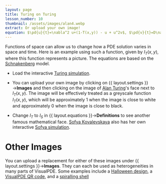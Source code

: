 ```yaml
---
layout: page
title: Turing on Turing
lesson_number: 10
thumbnail: /assets/images/alan4.webp
extract: Or upload your own image!
equation: $\pd{u}{t}=\nabla^2 u+(1-T(x,y)) - u + u^2v$, $\pd{v}{t}=D\nabla^2v+ 1 - u^2v$
---
```

Functions of space can allow us to change how a PDE solution varies in space and time. Here is an example using such a function, given by $I_T(x,y)$, where this function represents a picture. The equations are based on the [Schnakenberg](/mathematical-biology/schnakenberg) model.

* Load the interactive [Turing simulation](/sim/?preset=Alan). 

* You can upload your own image by clicking on {{ layout.settings }}→**Images** and then clicking on the image of [Alan Turing](https://en.wikipedia.org/wiki/Alan_Turing)'s face next to $I_T(x,y)$. The image will be effectively treated as a greyscale function $I_T(x,y)$, which will be approximately 1 when the image is close to white and approximately 0 when the image is close to black.

* Change $I_T$ to $I_S$ in {{ layout.equations }}→**Definitions** to see another famous mathematical face. [Sofya Kovalevskaya](https://en.wikipedia.org/wiki/Sofya_Kovalevskaya) also has her own interactive [Sofya simulation](/sim/?preset=Sofya).

# Other Images

You can upload a replacement for either of these images under {{ layout.settings }}→**Images**. They can each be used as heterogeneities in many parts of VisualPDE. Some examples include a [Halloween design](/sim/?preset=Jack), a [VisualPDE QR code](/sim/?preset=QR), and a [spiralling shell](/sim/?preset=shell)
